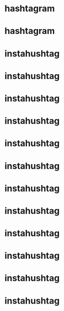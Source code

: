 # hashtagram
# hashtagram
# instahushtag
# instahushtag
# instahushtag
# instahushtag
# instahushtag
# instahushtag
# instahushtag
# instahushtag
# instahushtag
# instahushtag
# instahushtag
# instahushtag
